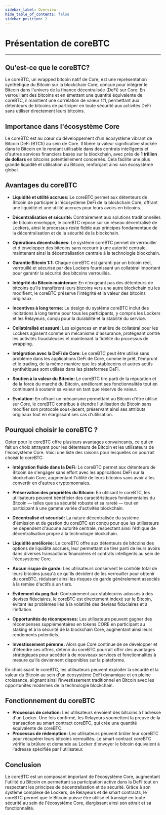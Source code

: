```yaml
---
sidebar_label: Overview
hide_table_of_contents: false
sidebar_position: 2
---
```


# Présentation de coreBTC

---

## Qu'est-ce que le coreBTC?

Le coreBTC, un wrapped bitcoin natif de Core, est une représentation synthétique du Bitcoin sur la blockchain Core, conçue pour intégrer le Bitcoin dans l'univers de la finance décentralisée (DeFi) sur Core. En verrouillant des bitcoins et en émettant une quantité équivalente de coreBTC, il maintient une corrélation de valeur **1:1**, permettant aux détenteurs de bitcoins de participer en toute sécurité aux activités DeFi sans utiliser directement leurs bitcoins.

## Importance dans l'écosystème Core

Le coreBTC est au cœur du développement d'un écosystème vibrant de Bitcoin DeFi (BTCfi) au sein de Core. Il libère la valeur significative stockée dans le Bitcoin en le rendant utilisable dans des contrats intelligents et d'autres services financiers basés sur la blockchain, avec près de **1 trillion de dollars** en bitcoins potentiellement concernés. Cela facilite une plus grande liquidité et utilisation du Bitcoin, renforçant ainsi son écosystème global.

## Avantages du coreBTC

- **Liquidité et utilité accrues:** Le coreBTC permet aux détenteurs de Bitcoin de participer à l'écosystème DeFi de la blockchain Core, offrant une liquidité et une utilité accrues pour leurs avoirs en bitcoins.

- **Décentralisation et sécurité:** Contrairement aux solutions traditionnelles de bitcoin enveloppé, le coreBTC repose sur un réseau décentralisé de Lockers, ainsi le processus reste fidèle aux principes fondamentaux de la décentralisation et de la sécurité de la blockchain.

- **Opérations décentralisées:** Le système coreBTC permet de verrouiller et d'envelopper des bitcoins sans recourir à une autorité centrale, maintenant ainsi la décentralisation centrale à la technologie blockchain.

- **Garantie Bitcoin 1:1:** Chaque coreBTC est garanti par un bitcoin réel, verrouillé et sécurisé par des Lockers fournissant un collatéral important pour garantir la sécurité des bitcoins verrouillés.

- **Intégrité du Bitcoin maintenue:** En n'exigeant pas des détenteurs de bitcoins qu'ils transfèrent leurs bitcoins vers une autre blockchain ou les modifient, le coreBTC préserve l'intégrité et la valeur des bitcoins originaux.

- **Incentives à long terme:** Le design du système coreBTC inclut des incitations à long terme pour tous les participants, y compris les Lockers et les Relayeurs, conçu pour la durabilité et la stabilité du service.

- **Collatéralisé et assuré:** Les exigences en matière de collatéral pour les Lockers agissent comme un mécanisme d'assurance, protégeant contre les activités frauduleuses et maintenant la fidélité du processus de wrapping.

- **Intégration avec la DeFi de Core:** Le coreBTC peut être utilisé sans problème dans les applications DeFi de Core, comme le prêt, l'emprunt et le trading, de la même manière que les stablecoins et autres actifs synthétiques sont utilisés dans les plateformes DeFi.

- **Soutien à la valeur du Bitcoin:** Le coreBTC tire parti de la réputation et de la force du marché du Bitcoin, améliorant ses fonctionnalités tout en continuant à soutenir sa valeur en tant que réserve de valeur.

- **Évolution:** En offrant un mécanisme permettant au Bitcoin d'être utilisé sur Core, le coreBTC contribue à étendre l'utilisation du Bitcoin sans modifier son protocole sous-jacent, préservant ainsi ses attributs originaux tout en élargissant ses cas d'utilisation.

## Pourquoi choisir le coreBTC ?

Opter pour le coreBTC offre plusieurs avantages convaincants, ce qui en fait un choix attrayant pour les détenteurs de Bitcoin et les utilisateurs de l'écosystème Core. Voici une liste des raisons pour lesquelles on pourrait choisir le coreBTC:

- **Intégration fluide dans la DeFi:** Le coreBTC permet aux détenteurs de Bitcoin de s'engager sans effort avec les applications DeFi sur la blockchain Core, augmentant l'utilité de leurs bitcoins sans avoir à les convertir en d'autres cryptomonnaies.

- **Préservation des propriétés du Bitcoin:** En utilisant le coreBTC, les utilisateurs peuvent bénéficier des caractéristiques fondamentales du Bitcoin — telles que sa sécurité robuste et sa rareté — tout en participant à une gamme variée d'activités blockchain.

- **Décentralisé et sécurisé:** La nature décentralisée du système d'émission et de gestion du coreBTC est conçu pour que les utilisateurs ne dépendent d'aucune autorité centrale, respectant ainsi l'éthique de décentralisation propre à la technologie blockchain.

- **Liquidité améliorée:** Le coreBTC offre aux détenteurs de bitcoins des options de liquidité accrues, leur permettant de tirer parti de leurs avoirs dans diverses transactions financières et contrats intelligents au sein de l'écosystème Core.

- **Aucun risque de garde:** Les utilisateurs conservent le contrôle total de leurs bitcoins jusqu'à ce qu'ils décident de les verrouiller pour obtenir du coreBTC, réduisant ainsi les risques de garde généralement associés à la remise d'actifs à un tiers.

- **Évitement du peg fiat:** Contrairement aux stablecoins adossés à des devises fiduciaires, le coreBTC est directement indexé sur le Bitcoin, évitant les problèmes liés à la volatilité des devises fiduciaires et à l'inflation.

- **Opportunités de récompenses:** Les utilisateurs peuvent gagner des récompenses supplémentaires en tokens CORE en participant au staking et à la sécurité de la blockchain Core, augmentant ainsi leurs rendements potentiels.

- **Investissement pérenne:** Alors que Core continue de se développer et d'étendre ses offres, détenir du coreBTC pourrait offrir des avantages stratégiques pour accéder à de nouveaux services et fonctionnalités à mesure qu'ils deviennent disponibles sur la plateforme.

En choisissant le coreBTC, les utilisateurs peuvent exploiter la sécurité et la valeur du Bitcoin au sein d'un écosystème DeFi dynamique et en pleine croissance, alignant ainsi l'investissement traditionnel en Bitcoin avec les opportunités modernes de la technologie blockchain.

## Fonctionnement du coreBTC

- **Processus de création:** Les utilisateurs envoient des bitcoins à l'adresse d'un Locker. Une fois confirmé, les Relayeurs soumettent la preuve de la transaction au smart contract coreBTC, qui crée une quantité équivalente de coreBTC.
- **Processus de rédemption:** Les utilisateurs peuvent brûler leur coreBTC pour récupérer leurs bitcoins verrouillés. Le smart contract coreBTC vérifie la brûlure et demande au Locker d'envoyer le bitcoin équivalent à l'adresse spécifiée par l'utilisateur.

## Conclusion

Le coreBTC est un composant important de l'écosystème Core, augmentant l'utilité du Bitcoin en permettant sa participation active dans la DeFi tout en respectant les principes de décentralisation et de sécurité. Grâce à son système complexe de Lockers, de Relayeurs et de smart contracts, le coreBTC permet que le Bitcoin puisse être utilisé et transigé en toute sécurité au sein de l'écosystème Core, élargissant ainsi son attrait et sa fonctionnalité.
